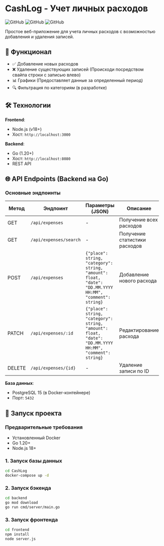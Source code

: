 # CashLog - Учет личных расходов

![GitHub](https://img.shields.io/badge/Go-1.20+-00ADD8?logo=go)
![GitHub](https://img.shields.io/badge/PostgreSQL-15+-4169E1?logo=postgresql)
![GitHub](https://img.shields.io/badge/Node.js-18+-339933?logo=node.js)

Простое веб-приложение для учета личных расходов с возможностью добавления и удаления записей.

## 📌 Функционал

- ✅ Добавление новых расходов
- ❌ Удаление существующих записей (Происходи посредством свайпа строки с записью влево)
- 📊 Графики (Предоставляет данные за определенный период)
- 🔍 Фильтрация по категориям (в разработке)

## 🛠 Технологии

**Frontend**:

- Node.js (v18+)
- Хост: `http://localhost:3000`

**Backend**:

- Go (1.20+)
- Хост: `http://localhost:8080`
- REST API

## 🌐 API Endpoints (Backend на Go)

### Основные эндпоинты

| Метод  | Эндпоинт               | Параметры (JSON)                                                                                        | Описание                      |
| ------ | ---------------------- | ------------------------------------------------------------------------------------------------------- | ----------------------------- |
| GET    | `/api/expenses`        | -                                                                                                       | Получение всех расходов       |
| GET    | `/api/expenses/search` | -                                                                                                       | Получение статистики расходов |
| POST   | `/api/expenses`        | `{"place": string, "category": string, "amount": float, "date": "DD.MM.YYYY HH:MM", "comment": string}` | Добавление нового расхода     |
| PATCH  | `/api/expenses/:id`    | `{"place": string, "category": string, "amount": float, "date": "DD.MM.YYYY HH:MM", "comment": string}` | Редактирование расхода        |
| DELETE | `/api/expenses/{id}`   | -                                                                                                       | Удаление записи по ID         |

**База данных**:

- PostgreSQL 15 (в Docker-контейнере)
- Порт: `5432`

## 🚀 Запуск проекта

### Предварительные требования

- Установленный Docker
- Go 1.20+
- Node.js 18+

### 1. Запуск базы данных

```bash
cd CashLog
docker-compose up -d

```

### 2. Запуск бэкенда

```bash
cd backend
go mod download
go run cmd/server/main.go
```

### 3. Запуск фронтенда

```bash
cd frontend
npm install
node server.js
```

